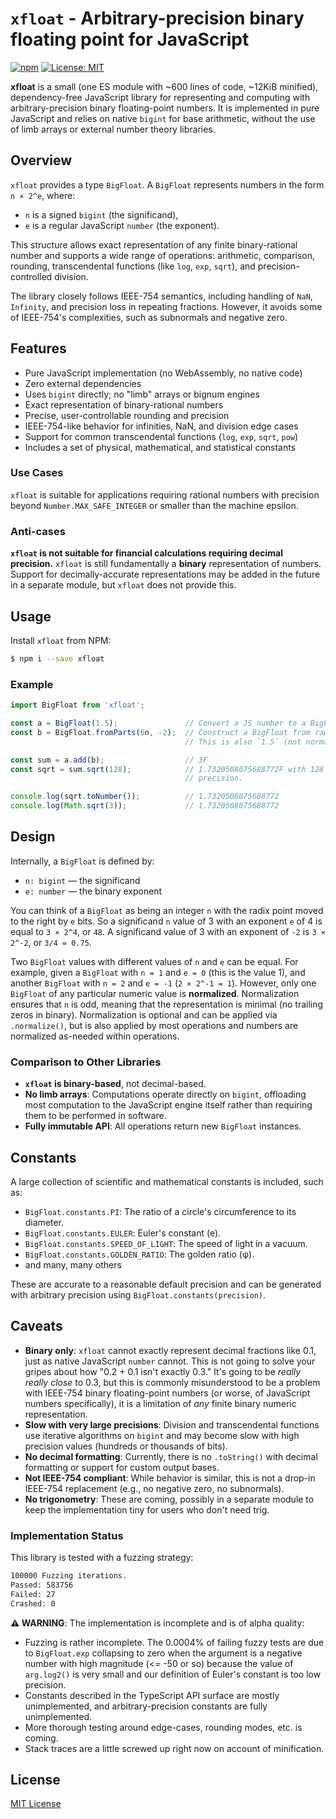 # `xfloat` - Arbitrary-precision binary floating point for JavaScript

[![npm](https://img.shields.io/npm/v/xfloat)](https://www.npmjs.com/package/xfloat)
[![License: MIT](https://img.shields.io/badge/license-MIT-blue.svg)](LICENSE)

**xfloat** is a small (one ES module with ~600 lines of code, ~12KiB minified), dependency-free JavaScript library for representing and computing with arbitrary-precision binary floating-point numbers. It is implemented in pure JavaScript and relies on native `bigint` for base arithmetic, without the use of limb arrays or external number theory libraries.

## Overview

`xfloat` provides a type `BigFloat`. A `BigFloat` represents numbers in the form `n × 2^e`, where:

- `n` is a signed `bigint` (the significand),
- `e` is a regular JavaScript `number` (the exponent).

This structure allows exact representation of any finite binary-rational number and supports a wide range of operations: arithmetic, comparison, rounding, transcendental functions (like `log`, `exp`, `sqrt`), and precision-controlled division.

The library closely follows IEEE-754 semantics, including handling of `NaN`, `Infinity`, and precision loss in repeating fractions. However, it avoids some of IEEE-754's complexities, such as subnormals and negative zero.

## Features

- Pure JavaScript implementation (no WebAssembly, no native code)
- Zero external dependencies
- Uses `bigint` directly; no "limb" arrays or bignum engines
- Exact representation of binary-rational numbers
- Precise, user-controllable rounding and precision
- IEEE-754-like behavior for infinities, NaN, and division edge cases
- Support for common transcendental functions (`log`, `exp`, `sqrt`, `pow`)
- Includes a set of physical, mathematical, and statistical constants

### Use Cases

`xfloat` is suitable for applications requiring rational numbers with precision beyond `Number.MAX_SAFE_INTEGER` or smaller than the machine epsilon.

### Anti-cases

**`xfloat` is not suitable for financial calculations requiring decimal precision.** `xfloat` is still fundamentally a **binary** representation of numbers. Support for decimally-accurate representations may be added in the future in a separate module, but `xfloat` does not provide this.

## Usage

Install `xfloat` from NPM:

```sh
$ npm i --save xfloat
```

### Example

```ts
import BigFloat from 'xfloat';

const a = BigFloat(1.5);               // Convert a JS number to a BigFloat.
const b = BigFloat.fromParts(6n, -2);  // Construct a BigFloat from raw `n` and `e` values.
                                       // This is also `1.5` (not normalized).

const sum = a.add(b);                  // 3F
const sqrt = sum.sqrt(128);            // 1.7320508075688772F with 128 bits of numeric
                                       // precision.

console.log(sqrt.toNumber());          // 1.7320508075688772
console.log(Math.sqrt(3));             // 1.7320508075688772
```

## Design

Internally, a `BigFloat` is defined by:

- `n: bigint` — the significand
- `e: number` — the binary exponent

You can think of a `BigFloat` as being an integer `n` with the radix point moved to the right by `e` bits. So a significand `n` value of 3 with an exponent `e` of 4 is equal to `3 × 2^4`, or `48`. A significand value of 3 with an exponent of `-2` is `3 × 2^-2`, or `3/4 = 0.75`.

Two `BigFloat` values with different values of `n` and `e` can be equal. For example, given a `BigFloat` with `n = 1` and `e = 0` (this is the value 1), and another `BigFloat` with `n = 2` and `e = -1` (`2 × 2^-1 = 1`). However, only one `BigFloat` of any particular numeric value is **normalized**. Normalization ensures that `n` is odd, meaning that the representation is minimal (no trailing zeros in binary). Normalization is optional and can be applied via `.normalize()`, but is also applied by most operations and numbers are normalized as-needed within operations.

### Comparison to Other Libraries

- **`xfloat` is binary-based**, not decimal-based.
- **No limb arrays**: Computations operate directly on `bigint`, offloading most computation to the JavaScript engine itself rather than requiring them to be performed in software.
- **Fully immutable API**: All operations return new `BigFloat` instances.

## Constants

A large collection of scientific and mathematical constants is included, such as:

- `BigFloat.constants.PI`: The ratio of a circle's circumference to its diameter.
- `BigFloat.constants.EULER`: Euler's constant (e).
- `BigFloat.constants.SPEED_OF_LIGHT`: The speed of light in a vacuum.
- `BigFloat.constants.GOLDEN_RATIO`: The golden ratio (φ).
- and many, many others

These are accurate to a reasonable default precision and can be generated with arbitrary precision using `BigFloat.constants(precision)`.

## Caveats

- **Binary only**: `xfloat` cannot exactly represent decimal fractions like 0.1, just as native JavaScript `number` cannot. This is not going to solve your gripes about how "0.2 + 0.1 isn't exactly 0.3." It's going to be _really really close_ to 0.3, but this is commonly misunderstood to be a problem with IEEE-754 binary floating-point numbers (or worse, of JavaScript numbers specifically), it is a limitation of _any_ finite binary numeric representation.
- **Slow with very large precisions**: Division and transcendental functions use iterative algorithms on `bigint` and may become slow with high precision values (hundreds or thousands of bits).
- **No decimal formatting**: Currently, there is no `.toString()` with decimal formatting or support for custom output bases.
- **Not IEEE-754 compliant**: While behavior is similar, this is not a drop-in IEEE-754 replacement (e.g., no negative zero, no subnormals).
- **No trigonometry**: These are coming, possibly in a separate module to keep the implementation tiny for users who don't need trig.

### Implementation Status

This library is tested with a fuzzing strategy:

```txt
100000 Fuzzing iterations.
Passed: 583756
Failed: 27
Crashed: 0
```

**⚠️ WARNING**: The implementation is incomplete and is of alpha quality:

- Fuzzing is rather incomplete. The 0.0004% of failing fuzzy tests are due to `BigFloat.exp` collapsing to zero when the argument is a negative number with high magnitude (<= -50 or so) because the value of `arg.log2()` is very small and our definition of Euler's constant is too low precision.
- Constants described in the TypeScript API surface are mostly unimplemented, and arbitrary-precision constants are fully unimplemented.
- More thorough testing around edge-cases, rounding modes, etc. is coming.
- Stack traces are a little screwed up right now on account of minification.

## License

[MIT License](./LICENSE)
